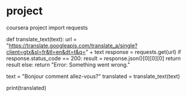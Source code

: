 # project
coursera project
import requests

def translate_text(text):
    url = "https://translate.googleapis.com/translate_a/single?client=gtx&sl=fr&tl=en&dt=t&q=" + text
    response = requests.get(url)
    if response.status_code == 200:
        result = response.json()[0][0][0]
        return result
    else:
        return "Error: Something went wrong."

text = "Bonjour comment allez-vous?"
translated = translate_text(text)

print(translated)

